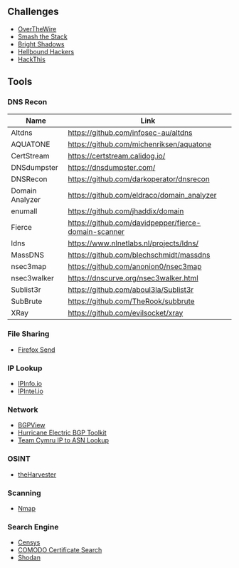 ## Challenges
* [OverTheWire](https://overthewire.org/wargames/)
* [Smash the Stack](https://smashthestack.org/wargames.html)
* [Bright Shadows](http://bright-shadows.net)
* [Hellbound Hackers](https://www.hellboundhackers.org/)
* [HackThis](https://www.hackthis.co.uk/)

## Tools

### DNS Recon
Name            | Link
----------------|-------------------------------------
Altdns          | https://github.com/infosec-au/altdns
AQUATONE        | https://github.com/michenriksen/aquatone
CertStream      | https://certstream.calidog.io/
DNSdumpster     | https://dnsdumpster.com/
DNSRecon        | https://github.com/darkoperator/dnsrecon
Domain Analyzer | https://github.com/eldraco/domain_analyzer
enumall         | https://github.com/jhaddix/domain
Fierce          | https://github.com/davidpepper/fierce-domain-scanner
ldns            | https://www.nlnetlabs.nl/projects/ldns/
MassDNS         | https://github.com/blechschmidt/massdns
nsec3map        | https://github.com/anonion0/nsec3map
nsec3walker     | https://dnscurve.org/nsec3walker.html
Sublist3r       | https://github.com/aboul3la/Sublist3r
SubBrute        | https://github.com/TheRook/subbrute
XRay            | https://github.com/evilsocket/xray

### File Sharing
* [Firefox Send](https://send.firefox.com/)

### IP Lookup
* [IPInfo.io](https://ipinfo.io/)
* [IPIntel.io](https://ipintel.io/)

### Network
* [BGPView](https://bgpview.io/)
* [Hurricane Electric BGP Toolkit](https://bgp.he.net/)
* [Team Cymru IP to ASN Lookup](https://asn.cymru.com/cgi-bin/whois.cgi)

### OSINT
* [theHarvester](https://github.com/laramies/theHarvester)

### Scanning
* [Nmap](https://nmap.org/)

### Search Engine
* [Censys](https://censys.io/)
* [COMODO Certificate Search](https://crt.sh/)
* [Shodan](https://www.shodan.io/)
